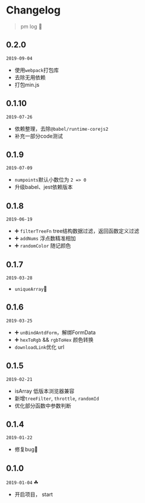 # Changelog

> pm log 🚀

## 0.2.0

`2019-09-04`

- 使用`webpack`打包库
- 去除无用依赖
- 打包min.js

## 0.1.10

`2019-07-26`

- 依赖整理，去除`@babel/runtime-corejs2`
- 补充一部分code测试

## 0.1.9

`2019-07-09`

- `numpoints`默认小数位为 `2 => 0`
- 升级babel、jest依赖版本

## 0.1.8

`2019-06-19`

- ➕ `filterTreeFn` tree结构数据过滤，返回函数定义过滤
- ➕ `addNums` 浮点数精准相加
- ➕ `randomColor` 随记颜色

## 0.1.7

`2019-03-28`

- `uniqueArray`🐛

## 0.1.6

`2019-03-25`

- ➕ `unBindAntdForm`，解绑FormData
- ➕ `hexToRgb` && `rgbToHex` 颜色转换
- `downloadLink`优化 url

## 0.1.5

`2019-02-21`

- isArray 低版本浏览器兼容
- 新增`treeFilter`, `throttle`, `randomId`
- 优化部分函数中参数判断

## 0.1.4

`2019-01-22`

- 修复bug🐛

## 0.1.0

`2019-01-04` ☘

- 开启项目， start
